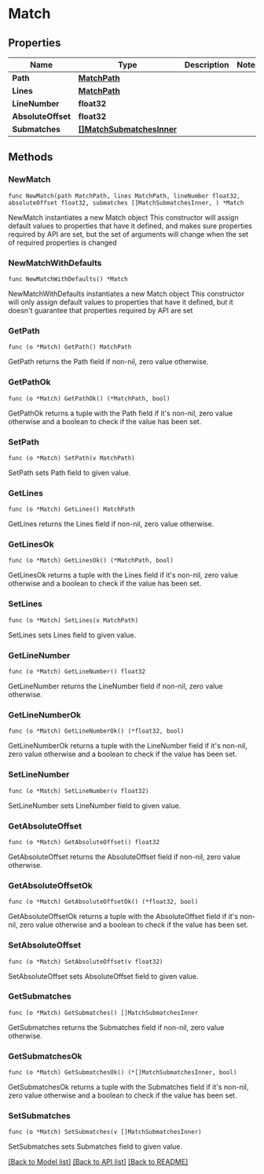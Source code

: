 # Match

## Properties

Name | Type | Description | Notes
------------ | ------------- | ------------- | -------------
**Path** | [**MatchPath**](MatchPath.md) |  | 
**Lines** | [**MatchPath**](MatchPath.md) |  | 
**LineNumber** | **float32** |  | 
**AbsoluteOffset** | **float32** |  | 
**Submatches** | [**[]MatchSubmatchesInner**](MatchSubmatchesInner.md) |  | 

## Methods

### NewMatch

`func NewMatch(path MatchPath, lines MatchPath, lineNumber float32, absoluteOffset float32, submatches []MatchSubmatchesInner, ) *Match`

NewMatch instantiates a new Match object
This constructor will assign default values to properties that have it defined,
and makes sure properties required by API are set, but the set of arguments
will change when the set of required properties is changed

### NewMatchWithDefaults

`func NewMatchWithDefaults() *Match`

NewMatchWithDefaults instantiates a new Match object
This constructor will only assign default values to properties that have it defined,
but it doesn't guarantee that properties required by API are set

### GetPath

`func (o *Match) GetPath() MatchPath`

GetPath returns the Path field if non-nil, zero value otherwise.

### GetPathOk

`func (o *Match) GetPathOk() (*MatchPath, bool)`

GetPathOk returns a tuple with the Path field if it's non-nil, zero value otherwise
and a boolean to check if the value has been set.

### SetPath

`func (o *Match) SetPath(v MatchPath)`

SetPath sets Path field to given value.


### GetLines

`func (o *Match) GetLines() MatchPath`

GetLines returns the Lines field if non-nil, zero value otherwise.

### GetLinesOk

`func (o *Match) GetLinesOk() (*MatchPath, bool)`

GetLinesOk returns a tuple with the Lines field if it's non-nil, zero value otherwise
and a boolean to check if the value has been set.

### SetLines

`func (o *Match) SetLines(v MatchPath)`

SetLines sets Lines field to given value.


### GetLineNumber

`func (o *Match) GetLineNumber() float32`

GetLineNumber returns the LineNumber field if non-nil, zero value otherwise.

### GetLineNumberOk

`func (o *Match) GetLineNumberOk() (*float32, bool)`

GetLineNumberOk returns a tuple with the LineNumber field if it's non-nil, zero value otherwise
and a boolean to check if the value has been set.

### SetLineNumber

`func (o *Match) SetLineNumber(v float32)`

SetLineNumber sets LineNumber field to given value.


### GetAbsoluteOffset

`func (o *Match) GetAbsoluteOffset() float32`

GetAbsoluteOffset returns the AbsoluteOffset field if non-nil, zero value otherwise.

### GetAbsoluteOffsetOk

`func (o *Match) GetAbsoluteOffsetOk() (*float32, bool)`

GetAbsoluteOffsetOk returns a tuple with the AbsoluteOffset field if it's non-nil, zero value otherwise
and a boolean to check if the value has been set.

### SetAbsoluteOffset

`func (o *Match) SetAbsoluteOffset(v float32)`

SetAbsoluteOffset sets AbsoluteOffset field to given value.


### GetSubmatches

`func (o *Match) GetSubmatches() []MatchSubmatchesInner`

GetSubmatches returns the Submatches field if non-nil, zero value otherwise.

### GetSubmatchesOk

`func (o *Match) GetSubmatchesOk() (*[]MatchSubmatchesInner, bool)`

GetSubmatchesOk returns a tuple with the Submatches field if it's non-nil, zero value otherwise
and a boolean to check if the value has been set.

### SetSubmatches

`func (o *Match) SetSubmatches(v []MatchSubmatchesInner)`

SetSubmatches sets Submatches field to given value.



[[Back to Model list]](../README.md#documentation-for-models) [[Back to API list]](../README.md#documentation-for-api-endpoints) [[Back to README]](../README.md)


